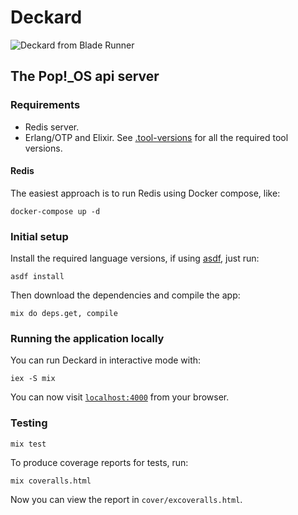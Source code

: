 # Deckard

![Deckard from Blade Runner](assets/brand/deckard.png?raw=true)

## The Pop!_OS api server

### Requirements

- Redis server.
- Erlang/OTP and Elixir. See [.tool-versions](.tool-versions) for all the required tool versions.

#### Redis

The easiest approach is to run Redis using Docker compose, like:

```shell
docker-compose up -d
```

### Initial setup

Install the required language versions, if using [asdf](https://asdf-vm.com/), just run:

```shell
asdf install
```

Then download the dependencies and compile the app:

```shell
mix do deps.get, compile
```

### Running the application locally

You can run Deckard in interactive mode with:

```shell
iex -S mix
```

You can now visit [`localhost:4000`](http://localhost:4000) from your browser.

### Testing

```shell
mix test
```

To produce coverage reports for tests, run:

```shell
mix coveralls.html
```

Now you can view the report in `cover/excoveralls.html`.
